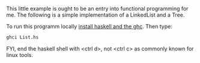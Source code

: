 This little example is ought to be an entry into functional programming for me.
The following is a simple implementation of a LinkedList and a Tree.

To run this programm locally [install haskell and the ghc](https://downloads.haskell.org/~ghc/latest/docs/html/users_guide/intro.html#obtaining-ghc).
Then type: 

```sh
ghci List.hs
```

FYI, end the haskell shell with \<ctrl d\>, not \<ctrl c\> as commonly known for linux tools.
